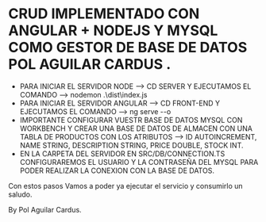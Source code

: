 

<h1>CRUD IMPLEMENTADO CON ANGULAR + NODEJS Y MYSQL COMO GESTOR DE BASE DE DATOS <b>POL AGUILAR CARDUS </B>.</h1>

- PARA INICIAR EL SERVIDOR NODE --> CD SERVER Y EJECUTAMOS EL COMANDO --> nodemon .\dist\index.js
- PARA INICIAR EL SERVIDOR ANGULAR --> CD FRONT-END Y EJECUTAMOS EL COMANDO --> ng serve --o
- IMPORTANTE CONFIGURAR VUESTR BASE DE DATOS MYSQL CON WORKBENCH Y CREAR UNA BASE DE DATOS DE ALMACEN CON UNA TABLA DE PRODUCTOS CON LOS ATRIBUTOS --> ID AUTOINCREMENT, NAME STRING, DESCRIPTION STRING, PRICE DOUBLE, STOCK INT.
- EN LA CARPETA DEL SERVIDOR EN SRC/DB/CONNECTION.TS CONFIGURAREMOS EL USUARIO Y LA CONTRASEÑA DEL MYSQL PARA PODER REALIZAR LA CONEXION CON LA BASE DE DATOS.

Con estos pasos Vamos a poder ya ejecutar el servicio y consumirlo un saludo.

By Pol Aguilar Cardus.



